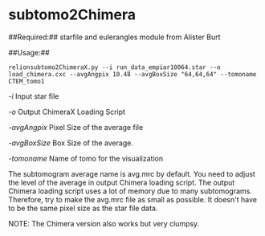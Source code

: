 # subtomo2Chimera

##Required:## starfile and eulerangles module from Alister Burt

##Usage:##
```
relionsubtomo2ChimeraX.py --i run_data_empiar10064.star --o load_chimera.cxc --avgAngpix 10.48 --avgBoxSize "64,64,64" --tomoname CTEM_tomo1
```

*-i* Input star file

*-o* Output ChimeraX Loading Script

*-avgAngpix* Pixel Size of the average file

*-avgBoxSize* Box Size of the average.

*-tomoname* Name of tomo for the visualization


The subtomogram average name is avg.mrc by default. You need to adjust the level of the average in output Chimera loading script.
The output Chimera loading script uses a lot of memory due to many subtomograms. Therefore, try to make the avg.mrc file as small as possible. It doesn't have to be the same pixel size as the star file data.

NOTE: The Chimera version also works but very clumpsy.
